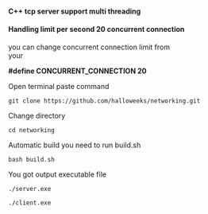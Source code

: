 <h4>C++ tcp server support multi threading</h4>
<h4>Handling limit per second 20 concurrent connection</h4>

<p>you can change concurrent connection limit from</br>
your</p>
<b>#define CONCURRENT_CONNECTION 20</b>

<p>Open terminal paste command</p>

```
git clone https://github.com/halloweeks/networking.git
```

<p>Change directory</p>

```
cd networking
```

<p>Automatic build you need to run build.sh</p>

```
bash build.sh
```

<p>You got output executable file</p>

```
./server.exe
```

```
./client.exe
```
